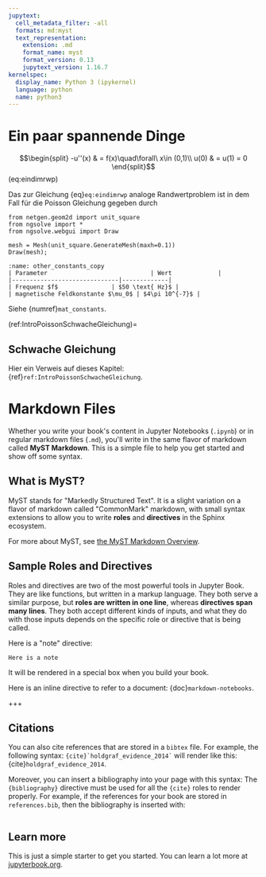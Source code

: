 ```yaml
---
jupytext:
  cell_metadata_filter: -all
  formats: md:myst
  text_representation:
    extension: .md
    format_name: myst
    format_version: 0.13
    jupytext_version: 1.16.7
kernelspec:
  display_name: Python 3 (ipykernel)
  language: python
  name: python3
---
```


# Ein paar spannende Dinge
$$\begin{split}
-u''(x) & = f(x)\quad\forall\ x\in (0,1)\\
u(0) & = u(1) = 0
\end{split}$$(eq:eindimrwp)

Das zur Gleichung {eq}`eq:eindimrwp` analoge Randwertproblem ist in dem Fall für die Poisson Gleichung gegeben durch

```{code-cell} ipython3
from netgen.geom2d import unit_square
from ngsolve import *
from ngsolve.webgui import Draw
```

```{code-cell} ipython3
mesh = Mesh(unit_square.GenerateMesh(maxh=0.1))
Draw(mesh);
```

```{table} Weitere Parameter und Konstanten
:name: other_constants_copy
| Parameter                             | Wert             |
|------------------------------|-------------|
| Frequenz $f$               | $50 \text{ Hz}$ |
| magnetische Feldkonstante $\mu_0$ | $4\pi 10^{-7}$ |
```

Siehe {numref}`mat_constants`.

(ref:IntroPoissonSchwacheGleichung)=
## Schwache Gleichung
Hier ein Verweis auf dieses Kapitel: {ref}`ref:IntroPoissonSchwacheGleichung`.



# Markdown Files

Whether you write your book's content in Jupyter Notebooks (`.ipynb`) or
in regular markdown files (`.md`), you'll write in the same flavor of markdown
called **MyST Markdown**.
This is a simple file to help you get started and show off some syntax.

## What is MyST?

MyST stands for "Markedly Structured Text". It
is a slight variation on a flavor of markdown called "CommonMark" markdown,
with small syntax extensions to allow you to write **roles** and **directives**
in the Sphinx ecosystem.

For more about MyST, see [the MyST Markdown Overview](https://jupyterbook.org/content/myst.html).

## Sample Roles and Directives

Roles and directives are two of the most powerful tools in Jupyter Book. They
are like functions, but written in a markup language. They both
serve a similar purpose, but **roles are written in one line**, whereas
**directives span many lines**. They both accept different kinds of inputs,
and what they do with those inputs depends on the specific role or directive
that is being called.

Here is a "note" directive:

```{note}
Here is a note
```

It will be rendered in a special box when you build your book.

Here is an inline directive to refer to a document: {doc}`markdown-notebooks`.

+++

## Citations

You can also cite references that are stored in a `bibtex` file. For example,
the following syntax: `` {cite}`holdgraf_evidence_2014` `` will render like
this: {cite}`holdgraf_evidence_2014`.

Moreover, you can insert a bibliography into your page with this syntax:
The `{bibliography}` directive must be used for all the `{cite}` roles to
render properly.
For example, if the references for your book are stored in `references.bib`,
then the bibliography is inserted with:

```{bibliography}
```

## Learn more

This is just a simple starter to get you started.
You can learn a lot more at [jupyterbook.org](https://jupyterbook.org).
